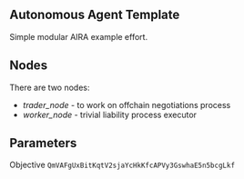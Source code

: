 Autonomous Agent Template
-------------------------

Simple modular AIRA example effort.


## Nodes

There are two nodes:

* *trader_node* - to work on offchain negotiations process
* *worker_node* - trivial liability process executor

## Parameters

Objective `QmVAFgUxBitKqtV2sjaYcHkKfcAPVy3GswhaE5n5bcgLkf`
